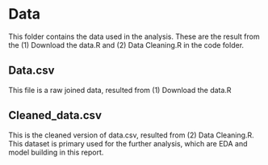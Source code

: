 # Data
This folder contains the data used in the analysis. These are the result from the (1) Download the data.R and (2) Data Cleaning.R in the code folder.

## Data.csv
This file is a raw joined data, resulted from (1) Download the data.R

## Cleaned_data.csv
This is the cleaned version of data.csv, resulted from (2) Data Cleaning.R. This dataset is primary used for the further analysis, which are EDA and model building in this report.